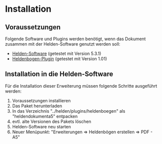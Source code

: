 # Installation

## Voraussetzungen

Folgende Software und Plugins werden benötigt, wenn das Dokument zusammen mit der Helden-Software genutzt werden soll: 

* [Helden-Software](http://www.helden-software.de/) (getestet mit Version 5.3.1)
* [Heldenbogen-Plugin](http://wiki.helden-software.de/wiki/Erweiterungen/Heldenbogen) (getestet mit Version 1.01)

## Installation in die Helden-Software

Für die Installation dieser Erweiterung müssen folgende Schritte ausgeführt werden: 

1. Voraussetzungen installieren
2. Das Paket herunterladen
3. In das Verzeichnis "../helden/plugins/heldenboegen" als "heldendokumenta5" entpacken
4. evtl. alte Versionen des Pakets löschen
5. Helden-Software neu starten
6. Neuer Menüpunkt: "Erweiterungen => Heldenbögen erstellen => PDF - A5"
